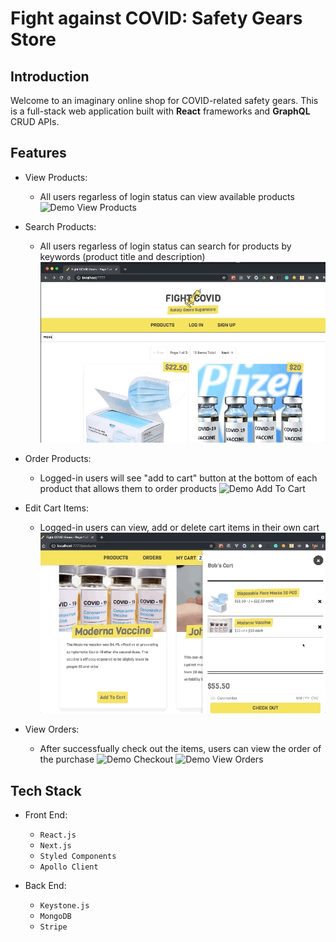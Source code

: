 # Fight against COVID: Safety Gears Store
## Introduction
Welcome to an imaginary online shop for COVID-related safety gears. This is a full-stack web application built with **React** frameworks and **GraphQL** CRUD APIs.

## Features
- View Products: 
  - All users regarless of login status can view available products
![Demo View Products](./covid-gears_view-products.gif)

- Search Products: 
  - All users regarless of login status can search for products by keywords (product title and description)
![Demo Search Products](./covid-gears_search-products.gif)

- Order Products: 
  - Logged-in users will see "add to cart" button at the bottom of each product that allows them to order products
![Demo Add To Cart](./covid-gears_add-to-cart.gif)

- Edit Cart Items: 
  - Logged-in users can view, add or delete cart items in their own cart
![Demo Edit Cart](./covid-gears_edit-cart.gif)

- View Orders: 
  - After successfually check out the items, users can view the order of the purchase
![Demo Checkout](./covid-gears_checkout.gif)
![Demo View Orders](./covid-gears_view-orders.gif)

## Tech Stack
- Front End:
  - `React.js`
  - `Next.js`
  - `Styled Components`
  - `Apollo Client`

- Back End:
  - `Keystone.js`
  - `MongoDB`
  - `Stripe`
